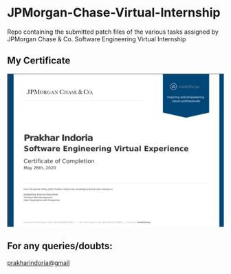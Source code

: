 # JPMorgan-Chase-Virtual-Internship
Repo containing the submitted patch files of the various tasks assigned by JPMorgan Chase & Co. Software Engineering Virtual Internship
## My Certificate
![](Certificate.png)
## For any queries/doubts:
[prakharindoria@gmail](prakharindoria@gmail.com)
